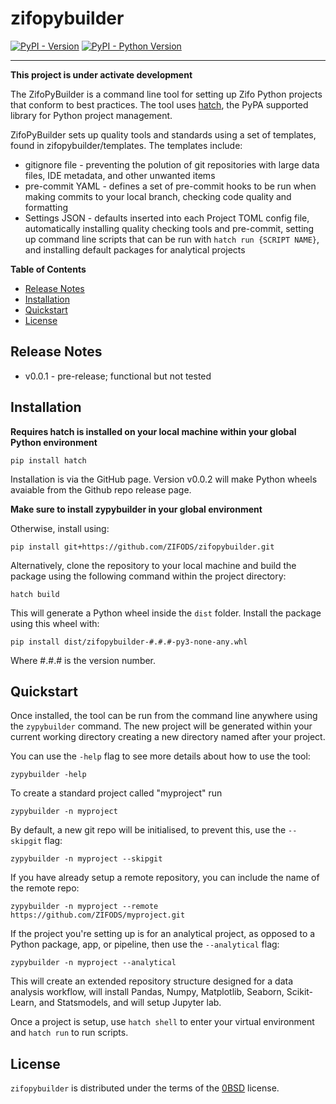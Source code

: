 # zifopybuilder

[![PyPI - Version](https://img.shields.io/pypi/v/zifopybuilder.svg)](https://pypi.org/project/zifopybuilder)
[![PyPI - Python Version](https://img.shields.io/pypi/pyversions/zifopybuilder.svg)](https://pypi.org/project/zifopybuilder)

---

**This project is under activate development**

The ZifoPyBuilder is a command line tool for setting up Zifo Python projects that conform to best practices. The tool
uses <a href="https://hatch.pypa.io/latest/config/hatch/">hatch</a>, the PyPA supported library for Python project management.

ZifoPyBuilder sets up quality tools and standards using a set of templates, found in zifopybuilder/templates. The templates
include:

- gitignore file - preventing the polution of git repositories with large data files, IDE metadata, and other unwanted items
- pre-commit YAML - defines a set of pre-commit hooks to be run when making commits to your local branch, checking code quality and formatting
- Settings JSON - defaults inserted into each Project TOML config file, automatically installing quality checking tools and pre-commit, setting
  up command line scripts that can be run with `hatch run {SCRIPT NAME}`, and installing default packages for analytical projects

**Table of Contents**

- [Release Notes](#releasenotes)
- [Installation](#installation)
- [Quickstart](#quickstart)
- [License](#license)

## Release Notes

- v0.0.1 - pre-release; functional but not tested

## Installation

**Requires hatch is installed on your local machine within your global Python environment**

```console
pip install hatch
```

Installation is via the GitHub page. Version v0.0.2 will make Python wheels avaiable from the Github repo release page.

**Make sure to install zypybuilder in your global environment**

Otherwise, install using:

```console
pip install git+https://github.com/ZIFODS/zifopybuilder.git
```

Alternatively, clone the repository to your local machine and build the package using the following command within the project directory:

```console
hatch build
```

This will generate a Python wheel inside the `dist` folder. Install the package using this wheel with:

```console
pip install dist/zifopybuilder-#.#.#-py3-none-any.whl
```

Where #.#.# is the version number.

## Quickstart

Once installed, the tool can be run from the command line anywhere using the `zypybuilder` command. The new project
will be generated within your current working directory creating a new directory named after your project.

You can use the `-help` flag to see more details about how to use the tool:

```console
zypybuilder -help
```

To create a standard project called "myproject" run

```console
zypybuilder -n myproject
```

By default, a new git repo will be initialised, to prevent this, use the `--skipgit` flag:

```console
zypybuilder -n myproject --skipgit
```

If you have already setup a remote repository, you can include the name of the remote repo:

```console
zypybuilder -n myproject --remote https://github.com/ZIFODS/myproject.git
```

If the project you're setting up is for an analytical project, as opposed to a Python package, app, or pipeline, then use the `--analytical` flag:

```console
zypybuilder -n myproject --analytical
```

This will create an extended repository structure designed for a data analysis workflow, will install Pandas, Numpy, Matplotlib, Seaborn, Scikit-Learn,
and Statsmodels, and will setup Jupyter lab.

Once a project is setup, use `hatch shell` to enter your virtual environment and `hatch run` to run scripts.

## License

`zifopybuilder` is distributed under the terms of the [0BSD](https://spdx.org/licenses/0BSD.html) license.
